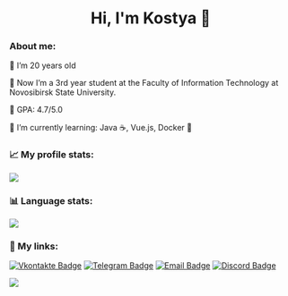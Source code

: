 <h1 align="center"> Hi, I'm Kostya 👋

### About me:
🌵 I’m 20 years old 

🏫 Now I’m a 3rd year student at the Faculty of Information Technology at Novosibirsk State University.

📒 GPA: 4.7/5.0

🌱 I’m currently learning: Java ☕, Vue.js, Docker 🐋

### 📈 My profile stats:
![](https://github-profile-summary-cards.vercel.app/api/cards/profile-details?username=punch-bob&theme=tokyonight)
### 📊 Language stats:
![](https://github-profile-summary-cards.vercel.app/api/cards/most-commit-language?username=punch-bob&theme=tokyonight)

### 🔗 My links:

[![Vkontakte Badge](https://img.shields.io/badge/-Vkontakte-0088cc?style=for-the-badge&logo=appveyor&logo=Vkontakte&logoColor=white&color=0028cc)](https://vk.com/id177951126)
[![Telegram Badge](https://img.shields.io/badge/-Telegram-0088cc?style=for-the-badge&logo=appveyor&logo=Telegram&logoColor=white&color=blue)](https://t.me/rybalkokonstantin)
[![Email Badge](https://img.shields.io/badge/-Email-0088cc?style=for-the-badge&logo=appveyor&logo=Gmail&logoColor=white&color=critical)](mailto:rybalkokostyan@gmail.com)
[![Discord Badge](https://img.shields.io/badge/-Discord-0088cc?style=for-the-badge&logo=appveyor&logo=Discord&logoColor=white&color=blueviolet)](https://discordapp.com/users/433216752738893824/)

![](https://komarev.com/ghpvc/?username=punch-bob)
